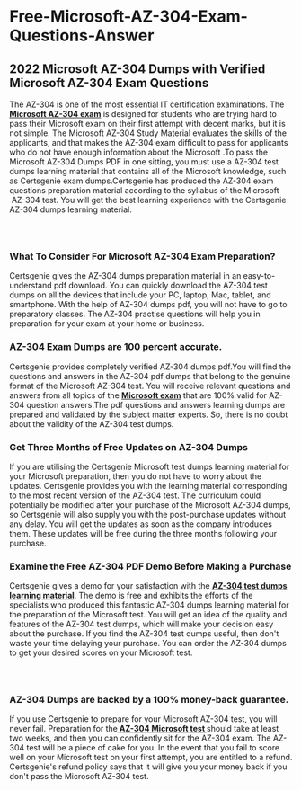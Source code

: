 # Free-Microsoft-AZ-304-Exam-Questions-Answer<h2><strong>2022 Microsoft AZ-304 Dumps with Verified Microsoft AZ-304 Exam Questions</strong></h2> <p>The AZ-304 is one of the most essential IT certification examinations. The <a href="https://www.certsgenie.com/microsoft/az-304-pdf-dumps"><strong>Microsoft AZ-304 exam</strong></a> is designed for students who are trying hard to pass their Microsoft exam on their first attempt with decent marks, but it is not simple. The Microsoft AZ-304 Study Material evaluates the skills of the applicants, and that makes the AZ-304 exam difficult to pass for applicants who do not have enough information about the Microsoft .To pass the Microsoft AZ-304 Dumps PDF in one sitting, you must use a AZ-304 test dumps learning material that contains all of the Microsoft knowledge, such as Certsgenie exam dumps.Certsgenie has produced the AZ-304 exam questions preparation material according to the syllabus of the Microsoft &nbsp;AZ-304 test. You will get the best learning experience with the Certsgenie AZ-304 dumps learning material.</p> <p><a href="https://www.certsgenie.com/microsoft/az-304-pdf-dumps" style="display: block; padding: 1em 0; text-align: center; "><img alt="" src="https://blogger.googleusercontent.com/img/b/R29vZ2xl/AVvXsEgO1ePIT5bAw4JCg82qykRc71Xossn_88UmNiMiJgRPCnvDzaKhQmgO2X9bV6TpN9qSYVJJ2MjEumMb0t1ZgyR_gByLqDXQR_FduPn2erzRQTkt1pUFmkY3wfbx5jzrIcOP4S3cxMKHSr0iEiOidKyDYd_7NjYtfgpZ7b1lrGk-ShjLlyfynp8oFM4zYw/s1600/Banner%201.jpg" /></a></p> <h3><strong>What To Consider For Microsoft AZ-304 Exam Preparation?</strong></h3> <p>Certsgenie gives the AZ-304 dumps preparation material in an easy-to-understand pdf download. You can quickly download the AZ-304 test dumps on all the devices that include your PC, laptop, Mac, tablet, and smartphone. With the help of AZ-304 dumps pdf, you will not have to go to preparatory classes. The AZ-304 practise questions will help you in preparation for your exam at your home or business.</p> <h3><strong>AZ-304 Exam Dumps are 100 percent accurate.</strong></h3> <p>Certsgenie provides completely verified AZ-304 dumps pdf.You will find the questions and answers in the AZ-304 pdf dumps that belong to the genuine format of the Microsoft AZ-304 test. You will receive relevant questions and answers from all topics of the <a href="https://www.certsgenie.com/microsoft/az-304-pdf-dumps"><strong>Microsoft exam</strong></a> that are 100% valid for AZ-304 question answers.The pdf questions and answers learning dumps are prepared and validated by the subject matter experts. So, there is no doubt about the validity of the AZ-304 test dumps.</p> <h3><strong>Get Three Months of Free Updates on AZ-304 Dumps</strong></h3> <p>If you are utilising the Certsgenie Microsoft test dumps learning material for your Microsoft preparation, then you do not have to worry about the updates. Certsgenie provides you with the learning material corresponding to the most recent version of the AZ-304 test. The curriculum could potentially be modified after your purchase of the Microsoft AZ-304 dumps, so Certsgenie will also supply you with the post-purchase updates without any delay. You will get the updates as soon as the company introduces them. These updates will be free during the three months following your purchase.</p> <h3><strong>Examine the Free AZ-304 PDF Demo Before Making a Purchase</strong></h3> <p>Certsgenie gives a demo for your satisfaction with the <a href="https://www.certsgenie.com/microsoft/az-304-pdf-dumps"><strong>AZ-304 test dumps learning material</strong></a>. The demo is free and exhibits the efforts of the specialists who produced this fantastic AZ-304 dumps learning material for the preparation of the Microsoft test. You will get an idea of the quality and features of the AZ-304 test dumps, which will make your decision easy about the purchase. If you find the AZ-304 test dumps useful, then don&#39;t waste your time delaying your purchase. You can order the AZ-304 dumps to get your desired scores on your Microsoft test.</p> <p><a href="hhttps://www.certsgenie.com/microsoft/az-304-pdf-dumps" style="display: block; padding: 1em 0; text-align: center; "><img alt="" src="https://blogger.googleusercontent.com/img/b/R29vZ2xl/AVvXsEj3zfp26fobfEw_E3FMeUMaFamcWc-bKsu_525WK8ISqDEyAJkPKOLyeqHJzBXVvKwHP0bTNTERYvWWgOzvpG-DuQ_cPnNOJO1bUfVOHhAXJThy7cLobHgRdochHEeovcJnxpqjNiv-FNLMY1glEh7x833Q6cym5o0AmGhO9ufjgwPhihHJ9ovBp-j40g/s1600/banner%202.jpg" /></a></p> <h3><strong>AZ-304 Dumps are backed by a 100% money-back guarantee.</strong></h3> <p>If you use Certsgenie to prepare for your Microsoft AZ-304 test, you will never fail. Preparation for the<a href="https://www.certsgenie.com/microsoft/az-304-pdf-dumps"><strong> AZ-304 Microsoft test </strong></a>should take at least two weeks, and then you can confidently sit for the AZ-304 exam. The AZ-304 test will be a piece of cake for you. In the event that you fail to score well on your Microsoft test on your first attempt, you are entitled to a refund. Certsgenie&#39;s refund policy says that it will give you your money back if you don&#39;t pass the Microsoft AZ-304 test.</p>
